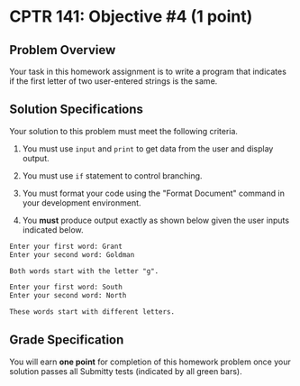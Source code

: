 # CPTR 141: Objective #4 (1 point)

## Problem Overview

Your task in this homework assignment is to write a program that indicates if the first letter of two user-entered strings is the same.

## Solution Specifications

Your solution to this problem must meet the following criteria.

1. You must use `input` and `print` to get data from the user and display output.

2. You must use `if` statement to control branching.

3. You must format your code using the "Format Document" command in your development environment.

4. You **must** produce output exactly as shown below given the user inputs indicated below.

```html
Enter your first word: Grant
Enter your second word: Goldman

Both words start with the letter "g".
```

```html
Enter your first word: South
Enter your second word: North

These words start with different letters.
```


## Grade Specification

You will earn **one point** for completion of this homework problem once your solution passes all Submitty tests (indicated by all green bars).
